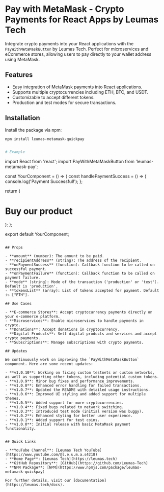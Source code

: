 # Pay with MetaMask - Crypto Payments for React Apps by Leumas Tech

Integrate crypto payments into your React applications with the `PayWithMetaMaskButton` by Leumas Tech. Perfect for microservices and eCommerce stores, allowing users to pay directly to your wallet address using MetaMask.

## Features

- Easy integration of MetaMask payments into React applications.
- Supports multiple cryptocurrencies including ETH, BTC, and USDT.
- Customizable to accept different tokens.
- Production and test modes for secure transactions.

## Installation

Install the package via npm:

```bash
npm install leumas-metamask-quickpay


# Example

```
import React from 'react';
import PayWithMetaMaskButton from 'leumas-metamask-pay';

const YourComponent = () => {
  const handlePaymentSuccess = () => {
    console.log('Payment Successful!');
  };

  return (
    <div>
      <h1>Buy our product</h1>
      <PayWithMetaMaskButton 
        amount={50} 
        recipientAddress="0xYourRecipientAddress" 
        onPaymentSuccess={handlePaymentSuccess} 
      />
    </div>
  );
};

export default YourComponent;
```

## Props

- **amount** (number): The amount to be paid.
- **recipientAddress** (string): The address of the recipient.
- **onPaymentSuccess** (function): Callback function to be called on successful payment.
- **onPaymentFailure** (function): Callback function to be called on payment failure.
- **mode** (string): Mode of the transaction ('production' or 'test'). Default is 'production'.
- **tokensList** (array): List of tokens accepted for payment. Default is ["ETH"].

## Use Cases

- **E-commerce Stores**: Accept cryptocurrency payments directly on your e-commerce platform.
- **Microservices**: Enable microservices to handle payments in crypto.
- **Donations**: Accept donations in cryptocurrency.
- **Digital Products**: Sell digital products and services and accept crypto payments.
- **Subscriptions**: Manage subscriptions with crypto payments.

## Updates

We continuously work on improving the `PayWithMetaMaskButton` component. Here are some recent updates:

- **v1.0.10**: Working on fixing custom testnets or custom networks, as well as supporting other tokens, including potential custom tokens.
- **v1.0.9**: Minor bug fixes and performance improvements.
- **v1.0.8**: Enhanced error handling for failed transactions.
- **v1.0.7**: Updated the README with detailed usage instructions.
- **v1.0.6**: Improved UI styling and added support for multiple themes.
- **v1.0.5**: Added support for more cryptocurrencies.
- **v1.0.4**: Fixed bugs related to network switching.
- **v1.0.3**: Introduced test mode (initial version was buggy).
- **v1.0.2**: Enhanced styling for better user experience.
- **v1.0.1**: Added support for test coins.
- **v1.0.0**: Initial release with basic MetaMask payment functionality.


## Quick Links

- **YouTube Channel**: [Leumas Tech YouTube](https://www.youtube.com/@l.e.u.m.a.s4218)
- **Home Page**: [Leumas Tech](https://leumas.tech)
- **GitHub Repository**: [GitHub](https://github.com/Leumas-Tech)
- **NPM Package**: [NPM](https://www.npmjs.com/package/leumas-metamask-quickpay)

For further details, visit our [documentation](https://leumas.tech/docs).
